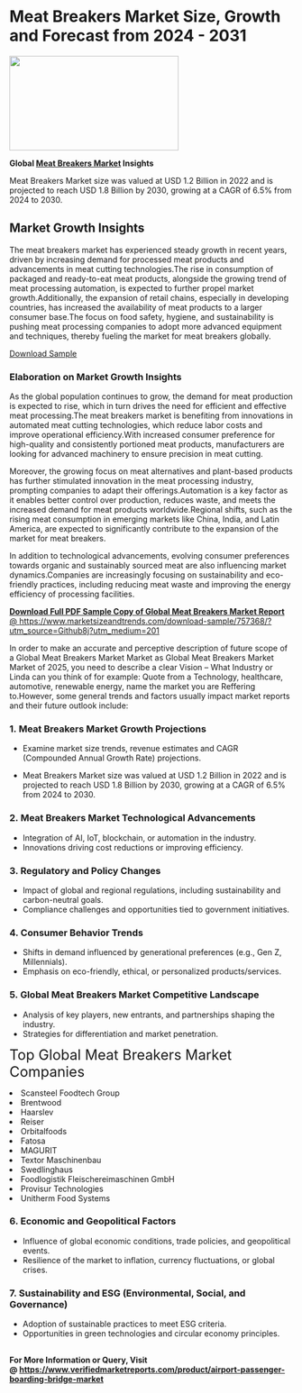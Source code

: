 <H1>Meat Breakers Market Size, Growth and Forecast from 2024 - 2031</H1><img class="aligncenter size-medium wp-image-584254" src="https://thirdeyenews.in/wp-content/uploads/2024/09/Global-Market-Research-300x168.jpeg" alt="" width="300" height="168" /><p><strong>Global&nbsp;<a href="https://www.marketsizeandtrends.com/download-sample/757368/?utm_source=Github8j?utm_medium=201">Meat Breakers Market</a> Insights</strong></p><p>Meat Breakers Market size was valued at USD 1.2 Billion in 2022 and is projected to reach USD 1.8 Billion by 2030, growing at a CAGR of 6.5% from 2024 to 2030.</p><p><h2>Market Growth Insights</h2> <p>The meat breakers market has experienced steady growth in recent years, driven by increasing demand for processed meat products and advancements in meat cutting technologies.The rise in consumption of packaged and ready-to-eat meat products, alongside the growing trend of meat processing automation, is expected to further propel market growth.Additionally, the expansion of retail chains, especially in developing countries, has increased the availability of meat products to a larger consumer base.The focus on food safety, hygiene, and sustainability is pushing meat processing companies to adopt more advanced equipment and techniques, thereby fueling the market for meat breakers globally.</p> <p><a href="#download">Download Sample</a></p> <h3>Elaboration on Market Growth Insights</h3> <p>As the global population continues to grow, the demand for meat production is expected to rise, which in turn drives the need for efficient and effective meat processing.The meat breakers market is benefiting from innovations in automated meat cutting technologies, which reduce labor costs and improve operational efficiency.With increased consumer preference for high-quality and consistently portioned meat products, manufacturers are looking for advanced machinery to ensure precision in meat cutting.</p> <p>Moreover, the growing focus on meat alternatives and plant-based products has further stimulated innovation in the meat processing industry, prompting companies to adapt their offerings.Automation is a key factor as it enables better control over production, reduces waste, and meets the increased demand for meat products worldwide.Regional shifts, such as the rising meat consumption in emerging markets like China, India, and Latin America, are expected to significantly contribute to the expansion of the market for meat breakers.</p> <p>In addition to technological advancements, evolving consumer preferences towards organic and sustainably sourced meat are also influencing market dynamics.Companies are increasingly focusing on sustainability and eco-friendly practices, including reducing meat waste and improving the energy efficiency of processing facilities.</p> <p><a href="#getMore"></p><p><span class=""><strong>Download Full PDF Sample Copy of Global Meat Breakers Market Report</strong> @ <a href="https://www.marketsizeandtrends.com/download-sample/757368/?utm_source=Github8j?utm_medium=201" target="_blank">https://www.marketsizeandtrends.com/download-sample/757368/?utm_source=Github8j?utm_medium=201</a></span></p><p>In order to make an accurate and perceptive description of future scope of a Global&nbsp;Meat Breakers Market Market as Global&nbsp;Meat Breakers Market Market of 2025, you need to describe a clear Vision &ndash; What Industry or Linda can you think of for example: Quote from a Technology, healthcare, automotive, renewable energy, name the market you are Reffering to.However, some general trends and factors usually impact market reports and their future outlook include:</p><h3>1.&nbsp;<strong>Meat Breakers Market Growth Projections</strong></h3><ul><li>Examine market size trends, revenue estimates and CAGR (Compounded Annual Growth Rate) projections.</li><li><p>Meat Breakers Market size was valued at USD 1.2 Billion in 2022 and is projected to reach USD 1.8 Billion by 2030, growing at a CAGR of 6.5% from 2024 to 2030.</p></li></ul><h3>2.&nbsp;<strong>Meat Breakers Market Technological Advancements</strong></h3><ul><li>Integration of AI, IoT, blockchain, or automation in the industry.</li><li>Innovations driving cost reductions or improving efficiency.</li></ul><h3>3.&nbsp;<strong>Regulatory and Policy Changes</strong></h3><ul><li>Impact of global and regional regulations, including sustainability and carbon-neutral goals.</li><li>Compliance challenges and opportunities tied to government initiatives.</li></ul><h3>4.&nbsp;<strong>Consumer Behavior Trends</strong></h3><ul><li>Shifts in demand influenced by generational preferences (e.g., Gen Z, Millennials).</li><li>Emphasis on eco-friendly, ethical, or personalized products/services.</li></ul><h3>5.&nbsp;<strong>Global Meat Breakers Market Competitive Landscape</strong></h3><ul><li>Analysis of key players, new entrants, and partnerships shaping the industry.</li><li>Strategies for differentiation and market penetration.</li></ul><p data-pm-slice="1 1 []"><span style="color: inherit; font-family: inherit; font-size: 25px;">Top Global Meat Breakers Market Companies</span></p><div class="" data-test-id=""><p><li>Scansteel Foodtech Group</li><li> Brentwood</li><li> Haarslev</li><li> Reiser</li><li> Orbitalfoods</li><li> Fatosa</li><li> MAGURIT</li><li> Textor Maschinenbau</li><li> Swedlinghaus</li><li> Foodlogistik Fleischereimaschinen GmbH</li><li> Provisur Technologies</li><li> Unitherm Food Systems</li></p></div><h3>6.&nbsp;<strong>Economic and Geopolitical Factors</strong></h3><ul><li>Influence of global economic conditions, trade policies, and geopolitical events.</li><li>Resilience of the market to inflation, currency fluctuations, or global crises.</li></ul><h3>7.&nbsp;<strong>Sustainability and ESG (Environmental, Social, and Governance)</strong></h3><ul><li>Adoption of sustainable practices to meet ESG criteria.</li><li>Opportunities in green technologies and circular economy principles.</li></ul><h2><strong style="font-size: 14px;">For More Information or Query, Visit @&nbsp;</strong><a style="background-color: #ffffff; font-size: 14px;" href="https://www.marketsizeandtrends.com/report/meat-breakers-market/" target="_blank">https://www.verifiedmarketreports.com/product/airport-passenger-boarding-bridge-market</a></h2>